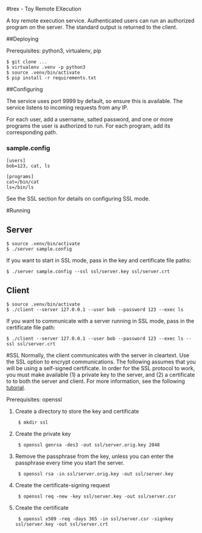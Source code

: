 #trex - Toy Remote EXecution


A toy remote execution service. Authenticated users can run an authorized
program on the server. The standard output is returned to the client.

##Deploying 

Prerequisites: python3, virtualenv, pip

	$ git clone ...
	$ virtualenv .venv -p python3
	$ source .venv/bin/activate
	$ pip install -r requirements.txt

##Configuring

The service uses port 9999 by default, so ensure this is available. The service listens to incoming requests from any IP.

For each user, add a username, salted password, and one or more  programs the user is authorized to run. For each program, add its corresponding path.

### sample.config

	[users]
	bob=123, cat, ls
	
	[programs]
	cat=/bin/cat
	ls=/bin/ls

See the SSL section for details on configuring SSL mode.

#Running


## Server

	$ source .venv/bin/activate
	$ ./server sample.config
	
If you want to start in SSL mode, pass in the key and certificate file paths:

	$ ./server sample.config --ssl ssl/server.key ssl/server.crt

## Client

	$ source .venv/bin/activate
	$ ./client --server 127.0.0.1 --user bob --password 123 --exec ls

If you want to communicate with a server running in SSL mode, pass in the certificate file path:

	$ ./client --server 127.0.0.1 --user bob --password 123 --exec ls --ssl ssl/server.crt

#SSL
Normally, the client communicates with the server in cleartext. Use the SSL option to encrypt communications. The following assumes that you will be using a self-signed certificate. In order for the SSL protocol to work, you must make available (1) a private key to the server, and (2) a certificate to  to both the server and client. For more information, see the following [tutorial](https://www.digitalocean.com/community/tutorials/how-to-create-a-ssl-certificate-on-apache-on-arch-linux).

Prerequisites: openssl

1. Create a directory to store the key and certificate
		
		$ mkdir ssl

2. Create the private key

		$ openssl genrsa -des3 -out ssl/server.orig.key 2048

3. Remove the passphrase from the key, unless you can enter the passphrase every time you start the server.

		$ openssl rsa -in ssl/server.orig.key -out ssl/server.key

4. Create the certificate-signing request
	
		$ openssl req -new -key ssl/server.key -out ssl/server.csr

5. Create the certificate
	
		$ openssl x509 -req -days 365 -in ssl/server.csr -signkey ssl/server.key -out ssl/server.crt
	
